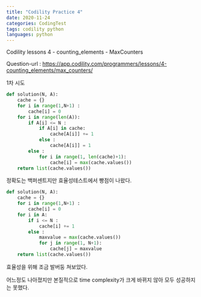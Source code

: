 ```yaml
---
title: "Codility Practice 4"
date: 2020-11-24
categories: CodingTest
tags: codility python
languages: python
---
```

Codility lessons 4 - counting_elements - MaxCounters

Question-url : https://app.codility.com/programmers/lessons/4-counting_elements/max_counters/

1차 시도

```python
def solution(N, A):
    cache = {}
    for i in range(1,N+1) :
        cache[i] = 0
    for i in range(len(A)):
        if A[i] <= N :
            if A[i] in cache:
                cache[A[i]] += 1
            else :
                cache[A[i]] = 1
        else :
            for i in range(1, len(cache)+1):
                cache[i] = max(cache.values())
    return list(cache.values())
```

정확도는 백퍼센트지만 효율성테스트에서 빵점이 나왔다.

```python
def solution(N, A):
    cache = {}
    for i in range(1,N+1) :
        cache[i] = 0
    for i in A:
        if i <= N :
            cache[i] += 1
        else :
            maxvalue = max(cache.values())
            for j in range(1, N+1):
                cache[j] = maxvalue
    return list(cache.values())
```

효율성을 위해 조금 발버둥 쳐보았다.

어느정도 나아졌지만 본질적으로 time complexity가 크게 바뀌지 않아 모두 성공하지는 못했다.